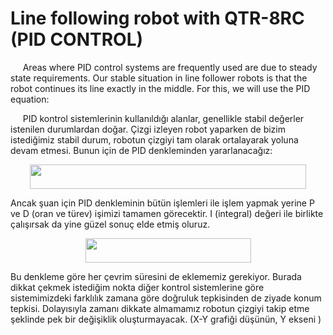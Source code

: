 # Line following robot with QTR-8RC (PID CONTROL)

&nbsp;&nbsp;&nbsp;&nbsp; Areas where PID control systems are frequently used are due to steady state requirements. Our stable situation in line follower robots is that the robot continues its line exactly in the middle. For this, we will use the PID equation:


&nbsp;&nbsp;&nbsp;&nbsp; PID kontrol sistemlerinin kullanıldığı alanlar, genellikle stabil değerler istenilen durumlardan doğar. Çizgi izleyen robot yaparken de bizim istediğimiz stabil durum, robotun çizgiyi tam olarak ortalayarak yoluna devam etmesi. Bunun için de PID denkleminden yararlanacağız:

<p align="center"><img src="https://raw.githubusercontent.com/MuhammedSGonul/Arduino-Projects/main/QTRSensor/PIDEquation.png" height="39" width="442"></p>

Ancak şuan için PID denkleminin bütün işlemleri ile işlem yapmak yerine P ve D (oran ve türev) işimizi tamamen görecektir. I (integral) değeri ile birlikte çalışırsak da yine güzel sonuç elde etmiş oluruz. 

<p align="center"><img src="https://raw.githubusercontent.com/MuhammedSGonul/Arduino-Projects/main/QTRSensor/PDEquation.png" height="39" width="265"></p>

Bu denkleme göre her çevrim süresini de eklememiz gerekiyor. Burada dikkat çekmek istediğim nokta diğer kontrol sistemlerine göre sistemimizdeki farklılık zamana göre doğruluk tepkisinden de ziyade konum tepkisi. Dolayısıyla zamanı dikkate almamamız robotun çizgiyi takip etme şeklinde pek bir değişiklik oluşturmayacak. (X-Y grafiği düşünün, Y ekseni )
